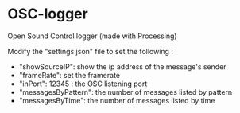 # OSC-logger
Open Sound Control logger (made with Processing)

Modify the "settings.json" file to set the following :
* "showSourceIP": show the ip address of the message's sender
* "frameRate": set the framerate
* "inPort": 12345 : the OSC listening port
* "messagesByPattern": the number of messages listed by pattern
* "messagesByTime": the number of messages listed by time



